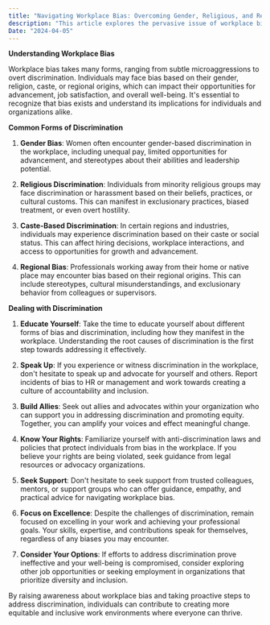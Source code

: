```yaml
---
title: "Navigating Workplace Bias: Overcoming Gender, Religious, and Regional Discrimination"
description: "This article explores the pervasive issue of workplace bias, focusing on discrimination based on gender, religion, caste, and regional origins. From hiring and promotion to everyday interactions, biases can manifest at every stage of employment, particularly for individuals working away from their home or native place. By shedding light on these challenges and providing practical strategies for addressing discrimination, this piece empowers professionals to advocate for equity and inclusion in the workplace."
Date: "2024-04-05"
---
```


**Understanding Workplace Bias**

Workplace bias takes many forms, ranging from subtle microaggressions to overt discrimination. Individuals may face bias based on their gender, religion, caste, or regional origins, which can impact their opportunities for advancement, job satisfaction, and overall well-being. It's essential to recognize that bias exists and understand its implications for individuals and organizations alike.

**Common Forms of Discrimination**

1. **Gender Bias**: Women often encounter gender-based discrimination in the workplace, including unequal pay, limited opportunities for advancement, and stereotypes about their abilities and leadership potential.

2. **Religious Discrimination**: Individuals from minority religious groups may face discrimination or harassment based on their beliefs, practices, or cultural customs. This can manifest in exclusionary practices, biased treatment, or even overt hostility.

3. **Caste-Based Discrimination**: In certain regions and industries, individuals may experience discrimination based on their caste or social status. This can affect hiring decisions, workplace interactions, and access to opportunities for growth and advancement.

4. **Regional Bias**: Professionals working away from their home or native place may encounter bias based on their regional origins. This can include stereotypes, cultural misunderstandings, and exclusionary behavior from colleagues or supervisors.

**Dealing with Discrimination**

1. **Educate Yourself**: Take the time to educate yourself about different forms of bias and discrimination, including how they manifest in the workplace. Understanding the root causes of discrimination is the first step towards addressing it effectively.

2. **Speak Up**: If you experience or witness discrimination in the workplace, don't hesitate to speak up and advocate for yourself and others. Report incidents of bias to HR or management and work towards creating a culture of accountability and inclusion.

3. **Build Allies**: Seek out allies and advocates within your organization who can support you in addressing discrimination and promoting equity. Together, you can amplify your voices and effect meaningful change.

4. **Know Your Rights**: Familiarize yourself with anti-discrimination laws and policies that protect individuals from bias in the workplace. If you believe your rights are being violated, seek guidance from legal resources or advocacy organizations.

5. **Seek Support**: Don't hesitate to seek support from trusted colleagues, mentors, or support groups who can offer guidance, empathy, and practical advice for navigating workplace bias.

6. **Focus on Excellence**: Despite the challenges of discrimination, remain focused on excelling in your work and achieving your professional goals. Your skills, expertise, and contributions speak for themselves, regardless of any biases you may encounter.

7. **Consider Your Options**: If efforts to address discrimination prove ineffective and your well-being is compromised, consider exploring other job opportunities or seeking employment in organizations that prioritize diversity and inclusion.

By raising awareness about workplace bias and taking proactive steps to address discrimination, individuals can contribute to creating more equitable and inclusive work environments where everyone can thrive.

